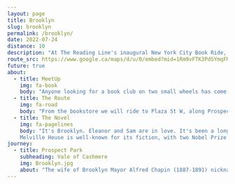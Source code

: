 ```yaml
---
layout: page
title: Brooklyn
slug: brooklyn
permalink: /brooklyn/
date: 2022-07-24
distance: 10
description: "At The Reading Line's inaugural New York City Book Ride, Sasha Fletcher, author of Be Here to Love Me at The End of the World, published by Melville House, will read 'soul-throttling prose' within Brooklyn's Prospect Park."
route_src: https://www.google.ca/maps/d/u/0/embed?mid=1Rm9vFTK3PdSYmqFMdEC1vtOGKMMLvng&ehbc=2E312F
future: true
about:
  - title: MeetUp
    img: fa-book
    body: "Anyone looking for a book club on two small wheels has come to the right spot! We're meeting on the 'open street' in front of Unnameable Books at 615 Vanderbilt Ave and St. Marks Ave in Prospect Heights at 3 PM. This is your opportunity to purchase Sasha Fletcher's debut novel (limited quantity available) to get it signed at the reading."
  - title: The Route
    img: fa-road
    body: "From the bookstore we will ride to Plaza St W, along Prospect Park W, & enter Prospect Park at 15th St. Under the shade of Prospect Park's tree canopy we'll cycle a loop to arrive after 4 pm at the Vale of Cashmere. Our leisurely & bookish ride is 6 miles long."
  - title: The Novel
    img: fa-pagelines
    body: "It's Brooklyn. Eleanor and Sam are in love. It's been a long week of missed deadlines and unread invoices. Later, the sky will look like they've never seen it before, but after that, it's the end of the world. Published in 2022 by Melville House, an independent publisher located in Brooklyn, New York.
    Melville House is well-known for its fiction, with two Nobel Prize winners on its list. Imre Kertesz and Heinrich Boll. In particular, the company has developed a world-wide reputation for its rediscovery of forgotten international writers — its translation of a forgotten work by Hans Fallada, Every Man Dies Alone, launched a world-wide phenomenon. The company also takes pride in its discovery of many first-time writers — such as Tao Lin (Shoplifting from American Apparel), Jeremy Bushnell (The Weirdness) and Christopher Boucher (How to Keep Your Volkswagen Alive) — all of whom have gone on to greater success."
journey:
  - title: Prospect Park
    subheading: Vale of Cashmere
    img: Brooklyn.jpg
    about: "The wife of Brooklyn Mayor Alfred Chapin (1887-1891) nicknamed the area the “Vale of Cashmere,” inspired by the Thomas Moore poem “Lalla Roohk, an Oriental Romance.” Sasha Fletcher, author of Be Here to Love Me at The End of the World ~ published by Melville House, will read 'soul-throttling prose' within the 'Natural Exploration Area' with logs to sit upon. After the reading, there will be a Q&A and certainly we'll continue talking about books and Bromptons!"
---
```


